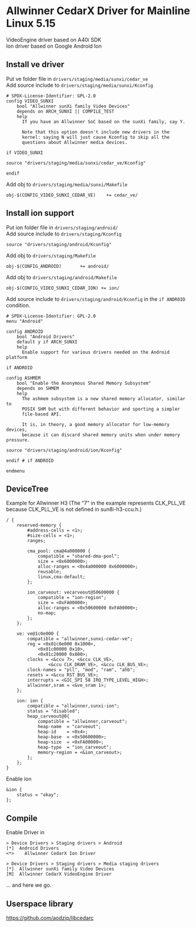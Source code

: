 # Allwinner CedarX Driver for Mainline Linux 5.15
VideoEngine driver based on A40i SDK  
Ion driver based on Google Android Ion

## Install ve driver

Put ve folder file in `drivers/staging/media/sunxi/cedar_ve`  
Add source include to `drivers/staging/media/sunxi/Kconfig`
```
# SPDX-License-Identifier: GPL-2.0
config VIDEO_SUNXI
    bool "Allwinner sunXi family Video Devices"
    depends on ARCH_SUNXI || COMPILE_TEST
    help
      If you have an Allwinner SoC based on the sunXi family, say Y.

      Note that this option doesn't include new drivers in the
      kernel: saying N will just cause Kconfig to skip all the
      questions about Allwinner media devices.

if VIDEO_SUNXI

source "drivers/staging/media/sunxi/cedar_ve/Kconfig"

endif
```

Add obj to `drivers/staging/media/sunxi/Makefile`
```
obj-$(CONFIG_VIDEO_SUNXI_CEDAR_VE)    += cedar_ve/
```
## Install ion support

Put ion folder file in `drivers/staging/android/`  
Add source include to `drivers/staging/Kconfig`  
```
source "drivers/staging/android/Kconfig"
```

Add obj to `drivers/staging/Makefile`  
```
obj-$(CONFIG_ANDROID)		+= android/
```

Add obj to `drivers/staging/android/Makefile`
```
obj-$(CONFIG_VIDEO_SUNXI_CEDAR_ION) += ion/
```

Add source include to `drivers/staging/android/Kconfig` in the  `if ANDROID` condition.
```
# SPDX-License-Identifier: GPL-2.0
menu "Android"

config ANDROID
    bool "Android Drivers"
    default y if ARCH_SUNXI
    help
      Enable support for various drivers needed on the Android platform

if ANDROID

config ASHMEM
    bool "Enable the Anonymous Shared Memory Subsystem"
    depends on SHMEM
    help
      The ashmem subsystem is a new shared memory allocator, similar to
      POSIX SHM but with different behavior and sporting a simpler
      file-based API.

      It is, in theory, a good memory allocator for low-memory devices,
      because it can discard shared memory units when under memory pressure.

source "drivers/staging/android/ion/Kconfig"

endif # if ANDROID

endmenu
```

## DeviceTree
Example for Allwinner H3 (The "7" in the example represents CLK_PLL_VE because CLK_PLL_VE is not defined in sun8i-h3-ccu.h.)
```
/ {
    reserved-memory {
        #address-cells = <1>;
        #size-cells = <1>;
        ranges;

        cma_pool: cma@4a000000 {
            compatible = "shared-dma-pool";
            size = <0x6000000>;
            alloc-ranges = <0x4a000000 0x6000000>;
            reusable;
            linux,cma-default;
        };

        ion_carveout: vecarveout@50600000 {
            compatible = "ion-region";
            size = <0xFA00000>;
            alloc-ranges = <0x50600000 0xFA00000>;
            no-map;
        };
    };

    ve: ve@1c0e000 {
        compatible = "allwinner,sunxi-cedar-ve";
        reg = <0x01c0e000 0x1000>,
            <0x01c00000 0x10>,
            <0x01c20000 0x800>;
        clocks = <&ccu 7>, <&ccu CLK_VE>, 
                <&ccu CLK_DRAM_VE>, <&ccu CLK_BUS_VE>;
        clock-names = "pll", "mod", "ram", "ahb";
        resets = <&ccu RST_BUS_VE>;
        interrupts = <GIC_SPI 58 IRQ_TYPE_LEVEL_HIGH>;
        allwinner,sram = <&ve_sram 1>;
    };
            
    ion: ion {
        compatible = "allwinner,sunxi-ion";
        status = "disabled";
        heap_carveout@0{
            compatible = "allwinner,carveout";
            heap-name  = "carveout";
            heap-id    = <0x4>;
            heap-base  = <0x50600000>;
            heap-size  = <0xFA00000>;
            heap-type  = "ion_carveout";
            memory-region = <&ion_carveout>;
        };
    };
}
```
Enable ion
```
&ion {
	status = "okay";
};
```

## Compile
Enable Driver in
```
> Device Drivers > Staging drivers > Android
[*]  Android Drivers
<*>    Allwinner CedarX Ion Driver

> Device Drivers > Staging drivers > Media staging drivers
[*]  Allwinner sunXi family Video Devices
[M]  Allwinner CedarX VideoEngine Driver
```

... and here we go.


## Userspace library
https://github.com/aodzip/libcedarc
